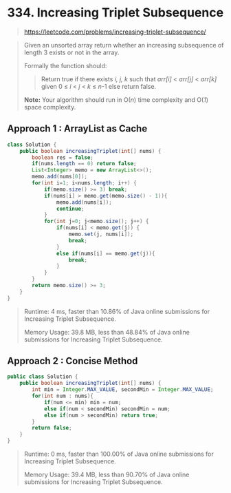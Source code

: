 # 334. Increasing Triplet Subsequence

> https://leetcode.com/problems/increasing-triplet-subsequence/

> Given an unsorted array return whether an increasing subsequence of length 3 exists or not in the array.
>
> Formally the function should:
>
> > Return true if there exists *i, j, k*
> > such that *arr[i]* < *arr[j]* < *arr[k]* given 0 ≤ *i* < *j* < *k* ≤ *n*-1 else return false.
>
> **Note:** Your algorithm should run in O(*n*) time complexity and O(*1*) space complexity.

## Approach 1 : ArrayList as Cache

```java
class Solution {
    public boolean increasingTriplet(int[] nums) {
        boolean res = false;
        if(nums.length == 0) return false;
        List<Integer> memo = new ArrayList<>();
        memo.add(nums[0]);
        for(int i=1; i<nums.length; i++) {
            if(memo.size() >= 3) break;
            if(nums[i] > memo.get(memo.size() - 1)){
                memo.add(nums[i]);
                continue;
            }
            for(int j=0; j<memo.size(); j++) {
                if(nums[i] < memo.get(j)) {
                    memo.set(j, nums[i]);
                    break;
                }
                else if(nums[i] == memo.get(j)){
                    break;
                }
            }    
        }
        return memo.size() >= 3;
    }
}
```

> Runtime: 4 ms, faster than 10.86% of Java online submissions for Increasing Triplet Subsequence.
>
> Memory Usage: 39.8 MB, less than 48.84% of Java online submissions for Increasing Triplet Subsequence.

## Approach 2 : Concise Method

```java
public class Solution {
    public boolean increasingTriplet(int[] nums) {
        int min = Integer.MAX_VALUE, secondMin = Integer.MAX_VALUE;
        for(int num : nums){
            if(num <= min) min = num;
            else if(num < secondMin) secondMin = num;
            else if(num > secondMin) return true;
        }
        return false;
    }
}
```

> Runtime: 0 ms, faster than 100.00% of Java online submissions for Increasing Triplet Subsequence.
>
> Memory Usage: 39.4 MB, less than 90.70% of Java online submissions for Increasing Triplet Subsequence.